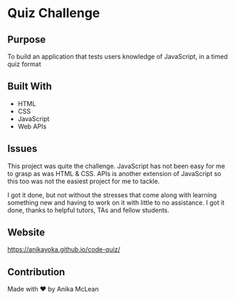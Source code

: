 # Quiz Challenge

## Purpose
To build an application that tests users knowledge of JavaScript, in a timed quiz format

## Built With
* HTML
* CSS
* JavaScript
* Web APIs

## Issues
This project was quite the challenge. JavaScript has not been easy for me to grasp as was HTML & CSS. APIs is another extension of JavaScript so this too was not the easiest project for me to tackle.

I got it done, but not without the stresses that come along with learning something new and having to work on it with little to no assistance. I got it done, thanks to helpful tutors, TAs and fellow students.


## Website
https://anikayoka.github.io/code-quiz/



## Contribution
Made with ❤️ by Anika McLean 